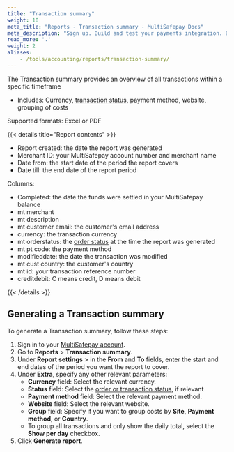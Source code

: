 ```yaml
---
title: "Transaction summary"
weight: 10
meta_title: "Reports - Transaction summary - MultiSafepay Docs"
meta_description: "Sign up. Build and test your payments integration. Explore our products and services. Use our API Reference, SDKs, and wrappers. Get support."
read_more: '.'
weight: 2
aliases:
    - /tools/accounting/reports/transaction-summary/
---
```


The Transaction summary provides an overview of all transactions within a specific timeframe
- Includes: Currency, [transaction status](/api/multisafepay-statuses/), payment method, website, grouping of costs

Supported formats: Excel or PDF

{{< details title="Report contents" >}}

- Report created: the date the report was generated
- Merchant ID: your MultiSafepay account number and merchant name
- Date from: the start date of the period the report covers
- Date till: the end date of the report period

Columns:

- Completed: the date the funds were settled in your MultiSafepay balance
- mt merchant
- mt description
- mt customer email: the customer's email address
- currency: the transaction currency
- mt orderstatus: the [order status](/api/multisafepay-statuses) at the time the report was generated
- mt pt code: the payment method
- modifieddate: the date the transaction was modified
- mt cust country: the customer's country
- mt id: your transaction reference number
- creditdebit: C means credit, D means debit

{{< /details >}}

## Generating a Transaction summary

To generate a Transaction summary, follow these steps:

1. Sign in to your [MultiSafepay account](https://merchant.multisafepay.com/).
2. Go to **Reports** > **Transaction summary**.
3. Under **Report settings** > in the **From** and **To** fields, enter the start and end dates of the period you want the report to cover.
4. Under **Extra**, specify any other relevant parameters:  
    - **Currency** field: Select the relevant currency.
    - **Status** field: Select the [order or transaction status](/api/multisafepay-statuses), if relevant
    - **Payment method** field: Select the relevant payment method.
    - **Website** field: Select the relevant website.
    - **Group** field: Specify if you want to group costs by **Site**, **Payment method**, or **Country**.
    - To group all transactions and only show the daily total, select the **Show per day** checkbox.
4. Click **Generate report**.